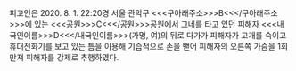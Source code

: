 피고인은 2020. 8. 1. 22:20경 서울 관악구 <<<구아래주소>>>B<<</구아래주소>>>에 있는 <<<공원>>>C<<</공원>>>공원에서 그네를 타고 있던 피해자 <<<내국인이름>>>D<<</내국인이름>>>(가명, 여)의 뒤로 다가가 피해자가 고개를 숙이고 휴대전화기를 보고 있는 틈을 이용해 기습적으로 손을 뻗어 피해자의 오른쪽 가슴을 1회 만져 피해자를 강제로 추행하였다.